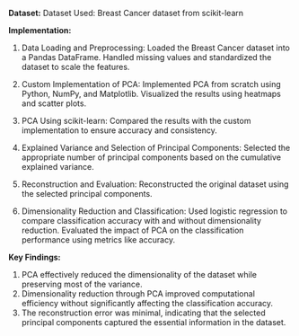 **Dataset:**
Dataset Used: Breast Cancer dataset from scikit-learn

**Implementation:**
1. Data Loading and Preprocessing:
Loaded the Breast Cancer dataset into a Pandas DataFrame. Handled missing values and standardized the dataset to scale the features.

2. Custom Implementation of PCA:
Implemented PCA from scratch using Python, NumPy, and Matplotlib. Visualized the results using heatmaps and scatter plots.

3. PCA Using scikit-learn:
Compared the results with the custom implementation to ensure accuracy and consistency.

4. Explained Variance and Selection of Principal Components:
Selected the appropriate number of principal components based on the cumulative explained variance.

5. Reconstruction and Evaluation:
Reconstructed the original dataset using the selected principal components. 

6. Dimensionality Reduction and Classification:
Used logistic regression to compare classification accuracy with and without dimensionality reduction. Evaluated the impact of PCA on the classification performance using metrics like accuracy.

**Key Findings:**
1. PCA effectively reduced the dimensionality of the dataset while preserving most of the variance.
2. Dimensionality reduction through PCA improved computational efficiency without significantly affecting the classification accuracy.
3. The reconstruction error was minimal, indicating that the selected principal components captured the essential information in the dataset.